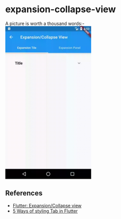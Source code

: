 # expansion-collapse-view

A picture is worth a thousand words:-
<br /><img src="../../images/expansion_collapse_view/screenshots.gif" height="480px" width="270px" />

## References
- [Flutter: Expansion/Collapse view](https://medium.com/flutter-community/flutter-expansion-collapse-view-fde9c51ac438)
- [5 Ways of styling Tab in Flutter](https://mightytechno.com/style-tabs-in-flutter-app/)